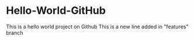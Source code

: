 # Hello-World-GitHub
This is a hello world project on Github
This is a new line added in "features" branch
